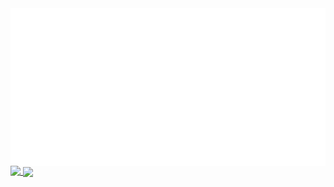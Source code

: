 <a href="./header.svg">
  <img align="left" src="header.svg" alt="Click to see the source">
 </a>
 <br>
<a href="https://github.com/boraxpr">
  <img align="top" src="https://github-readme-stats-rngvaw91h-boraxpr.vercel.app/api?username=boraxpr&show_icons=true&theme=tokyonight&include_all_commits=1" />
</a>
<a href="https://github.com/boraxpr">
  <img align="center" src="https://github-readme-stats-rngvaw91h-boraxpr.vercel.app/api/top-langs/?username=boraxpr&theme=gruvbox&langs_count=20&hide=QML,Jupyter%20Notebook,c%2B%2B,CMake,PowerShell,Makefile,Ruby&exclude_repo=BlackDesertTools,SeniorLibraryWebTest" />
</a>


<br>
<!---
brightest 
d5ffbc
8affbc
8affbc
25ddbc
25b9bc
darkest

639bff
005cff
-->
